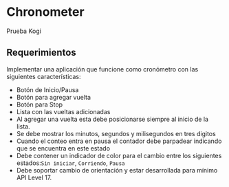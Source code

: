 # Chronometer

Prueba Kogi

## Requerimientos

Implementar una aplicación que funcione como cronómetro con las siguientes características:

* Botón de Inicio/Pausa
* Botón para agregar vuelta
* Botón para Stop
* Lista con las vueltas adicionadas
* Al agregar una vuelta esta debe posicionarse siempre al inicio de la lista.
* Se debe mostrar los minutos, segundos y milisegundos en tres digitos
* Cuando el conteo entra en pausa el contador debe parpadear indicando que se encuentra en este estado
* Debe contener un indicador de color para el cambio entre los siguientes estados:`Sin iniciar`, `Corriendo`, `Pausa`
* Debe soportar cambio de orientación y estar desarrollada para mínimo API Level 17.
